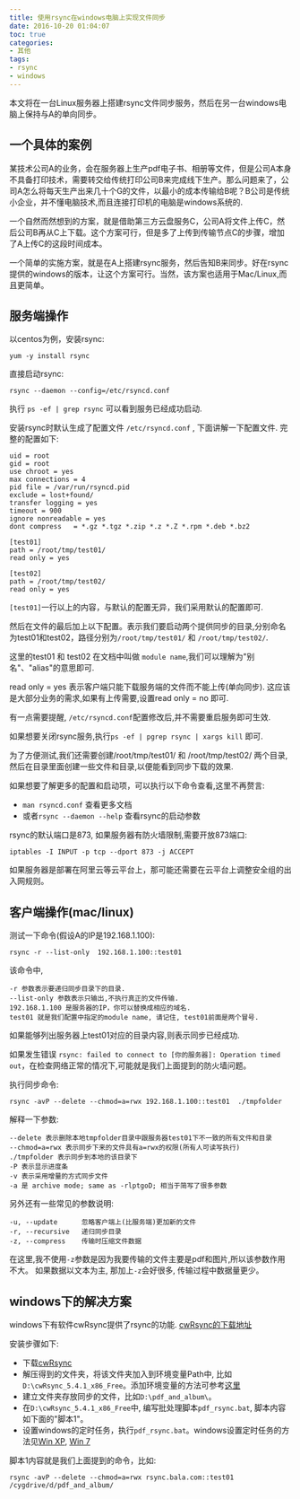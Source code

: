 ```yaml
---
title: 使用rsync在windows电脑上实现文件同步
date: 2016-10-20 01:04:07
toc: true
categories:
- 其他
tags:
- rsync
- windows
---
```


本文将在一台Linux服务器上搭建rsync文件同步服务，然后在另一台windows电脑上保持与A的单向同步。

## 一个具体的案例

某技术公司A的业务，会在服务器上生产pdf电子书、相册等文件，但是公司A本身不具备打印技术，需要转交给传统打印公司B来完成线下生产。那么问题来了，公司A怎么将每天生产出来几十个G的文件，以最小的成本传输给B呢？B公司是传统小企业，并不懂电脑技术,而且连接打印机的电脑是windows系统的.

一个自然而然想到的方案，就是借助第三方云盘服务C，公司A将文件上传C，然后公司B再从C上下载。这个方案可行，但是多了上传到传输节点C的步骤，增加了A上传C的这段时间成本。

一个简单的实施方案，就是在A上搭建rsync服务，然后告知B来同步。好在rsync提供的windows的版本，让这个方案可行。当然，该方案也适用于Mac/Linux,而且更简单。


## 服务端操作

以centos为例，安装rsync:

    yum -y install rsync
直接启动rsync:

    rsync --daemon --config=/etc/rsyncd.conf
执行 `ps -ef | grep rsync` 可以看到服务已经成功启动.

安装rsync时默认生成了配置文件 `/etc/rsyncd.conf` , 下面讲解一下配置文件. 完整的配置如下:

    uid = root
    gid = root
    use chroot = yes
    max connections = 4
    pid file = /var/run/rsyncd.pid
    exclude = lost+found/
    transfer logging = yes
    timeout = 900
    ignore nonreadable = yes
    dont compress   = *.gz *.tgz *.zip *.z *.Z *.rpm *.deb *.bz2

    [test01]
    path = /root/tmp/test01/
    read only = yes

    [test02]
    path = /root/tmp/test02/
    read only = yes

`[test01]`一行以上的内容，与默认的配置无异，我们采用默认的配置即可.

然后在文件的最后加上以下配置。表示我们要启动两个提供同步的目录,分别命名为test01和test02，路径分别为`/root/tmp/test01/` 和 `/root/tmp/test02/`.

这里的test01 和 test02 在文档中叫做 `module name`,我们可以理解为"别名"、"alias"的意思即可.

read only = yes 表示客户端只能下载服务端的文件而不能上传(单向同步).
这应该是大部分业务的需求,如果有上传需要,设置read only = no 即可.

有一点需要提醒, `/etc/rsyncd.conf`配置修改后,并不需要重启服务即可生效.

如果想要关闭rsync服务,执行`ps -ef | pgrep rsync | xargs kill` 即可.

为了方便测试,我们还需要创建/root/tmp/test01/ 和 /root/tmp/test02/ 两个目录,然后在目录里面创建一些文件和目录,以便能看到同步下载的效果.

如果想要了解更多的配置和启动项，可以执行以下命令查看,这里不再赘言:

- `man rsyncd.conf` 查看更多文档
- 或者`rsync --daemon --help` 查看rsync的启动参数

rsync的默认端口是873, 如果服务器有防火墙限制,需要开放873端口:

    iptables -I INPUT -p tcp --dport 873 -j ACCEPT

如果服务器是部署在阿里云等云平台上，那可能还需要在云平台上调整安全组的出入网规则。


## 客户端操作(mac/linux)

测试一下命令(假设A的IP是192.168.1.100):

    rsync -r --list-only  192.168.1.100::test01
该命令中,

    -r 参数表示要递归同步目录下的目录.
    --list-only 参数表示只输出,不执行真正的文件传输.
    192.168.1.100 是服务器的IP，你可以替换成相应的域名.
    test01 就是我们配置中指定的module name, 请记住, test01前面是两个冒号.

如果能够列出服务器上test01对应的目录内容,则表示同步已经成功.

如果发生错误 `rsync: failed to connect to [你的服务器]: Operation timed out`，在检查网络正常的情况下,可能就是我们上面提到的防火墙问题。

执行同步命令:

    rsync -avP --delete --chmod=a=rwx 192.168.1.100::test01  ./tmpfolder
解释一下参数:

    --delete 表示删除本地tmpfolder目录中跟服务器test01下不一致的所有文件和目录
    --chmod=a=rwx 表示同步下来的文件具有a=rwx的权限(所有人可读写执行)
    ./tmpfolder 表示同步到本地的该目录下
    -P 表示显示进度条
    -v 表示采用增量的方式同步文件
    -a 是 archive mode; same as -rlptgoD; 相当于简写了很多参数
另外还有一些常见的参数说明:

    -u, --update      忽略客户端上(比服务端)更加新的文件
    -r, --recursive   递归同步目录
    -z, --compress    传输时压缩文件数据

在这里,我不使用`-z`参数是因为我要传输的文件主要是pdf和图片,所以该参数作用不大。
如果数据以文本为主, 那加上`-z`会好很多, 传输过程中数据量更少。


## windows下的解决方案

windows下有软件cwRsync提供了rsync的功能. [cwRsync的下载地址](http://static.extremevision.com.cn/membercms/cwRsync_5.4.1_x86_Free.zip?attname=)

安装步骤如下:

- 下载[cwRsync][cwRsyncPath]
- 解压得到的文件夹，将该文件夹加入到环境变量Path中, 比如`D:\cwRsync_5.4.1_x86_Free`。添加环境变量的方法可参考[这里][win-add-path]
- 建立文件夹存放同步的文件，比如`D:\pdf_and_album\`。
- 在`D:\cwRsync_5.4.1_x86_Free`中, 编写批处理脚本`pdf_rsync.bat`, 脚本内容如下面的"脚本1"。
- 设置windows的定时任务，执行`pdf_rsync.bat`。windows设置定时任务的方法见[Win XP][xp-add-cron], [Win 7][win7-add-cron]

脚本1内容就是我们上面提到的命令，比如:

    rsync -avP --delete --chmod=a=rwx rsync.bala.com::test01  /cygdrive/d/pdf_and_album/


[cwRsyncPath]: http://static.extremevision.com.cn/membercms/cwRsync_5.4.1_x86_Free.zip?attname=
[win-add-path]: http://www.dngsos.com/dngsdnjc/361.html
[xp-add-cron]: http://jingyan.baidu.com/article/d5c4b52bc3a11cda560dc5a7.html
[win7-add-cron]: http://jingyan.baidu.com/article/6181c3e0435026152ef153d0.html
